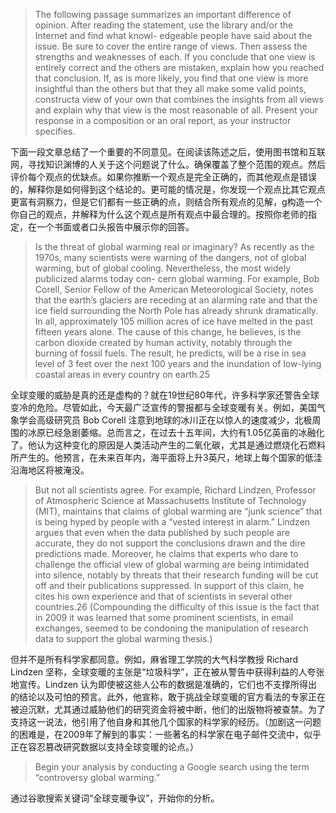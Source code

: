 > The following passage summarizes an important difference of opinion. After reading the statement, use the library and/or the Internet and find what knowl- edgeable people have said about the issue. Be sure to cover the entire range of views. Then assess the strengths and weaknesses of each. If you conclude that one view is entirely correct and the others are mistaken, explain how you reached that conclusion. If, as is more likely, you find that one view is more insightful than the others but that they all make some valid points, constructa view of your own that combines the insights from all views and explain why that view is the most reasonable of all. Present your response in a composition or an oral report, as your instructor specifies.

下面一段文章总结了一个重要的不同意见。在阅读该陈述之后，使用图书馆和互联网，寻找知识渊博的人关于这个问题说了什么。确保覆盖了整个范围的观点。然后评价每个观点的优缺点。如果你推断一个观点是完全正确的，而其他观点是错误的，解释你是如何得到这个结论的。更可能的情况是，你发现一个观点比其它观点更富有洞察力，但是它们都有一些正确的点，则结合所有观点的见解，g构造一个你自己的观点，并解释为什么这个观点是所有观点中最合理的。按照你老师的指定，在一个书面或者口头报告中展示你的回答。

> Is the threat of global warming real or imaginary? As recently as the 1970s, many scientists were warning of the dangers, not of global warming, but of global cooling. Nevertheless, the most widely publicized alarms today con- cern global warming. For example, Bob Corell, Senior Fellow of the American Meteorological Society, notes that the earth’s glaciers are receding at an alarming rate and that the ice field surrounding the North Pole has already shrunk dramatically. In all, approximately 105 million acres of ice have melted in the past fifteen years alone. The cause of this change, he believes, is the carbon dioxide created by human activity, notably through the burning of fossil fuels. The result, he predicts, will be a rise in sea level of 3 feet over the next 100 years and the inundation of low-lying coastal areas in every country on earth.25

全球变暖的威胁是真的还是虚构的？就在19世纪80年代，许多科学家还警告全球变冷的危险。尽管如此，今天最广泛宣传的警报都与全球变暖有关。例如，美国气象学会高级研究员 Bob Corell 注意到地球的冰川正在以惊人的速度减少，北极周围的冰原已经急剧萎缩。总而言之，在过去十五年间，大约有1.05亿英亩的冰融化了。他认为这种变化的原因是人类活动产生的二氧化碳，尤其是通过燃烧化石燃料所产生的。他预言，在未来百年内，海平面将上升3英尺，地球上每个国家的低洼沿海地区将被淹没。

> But not all scientists agree. For example, Richard Lindzen, Professor of Atmospheric Science at Massachusetts Institute of Technology \(MIT\), maintains that claims of global warming are “junk science” that is being hyped by people with a “vested interest in alarm.” Lindzen argues that even when the data published by such people are accurate, they do not support the conclusions drawn and the dire predictions made. Moreover, he claims that experts who dare to challenge the official view of global warming are being intimidated into silence, notably by threats that their research funding will be cut off and their publications suppressed. In support of this claim, he cites his own experience and that of scientists in several other countries.26 \(Compounding the difficulty of this issue is the fact that in 2009 it was learned that some prominent scientists, in email exchanges, seemed to be condoning the manipulation of research data to support the global warming thesis.\)

但并不是所有科学家都同意。例如，麻省理工学院的大气科学教授 Richard Lindzen 坚称，全球变暖的主张是“垃圾科学”，正在被从警告中获得利益的人夸张地宣传。Lindzen 认为即使被这些人公布的数据是准确的，它们也不支撑所得出的结论以及可怕的预言。此外，他宣称，敢于挑战全球变暖的官方看法的专家正在被迫沉默，尤其通过威胁他们的研究资金将被中断，他们的出版物将被查禁。为了支持这一说法，他引用了他自身和其他几个国家的科学家的经历。（加剧这一问题的困难是，在2009年了解到的事实：一些著名的科学家在电子邮件交流中，似乎正在容忍篡改研究数据以支持全球变暖的论点。）

> Begin your analysis by conducting a Google search using the term “controversy global warming.”

通过谷歌搜索关键词“全球变暖争议”，开始你的分析。

